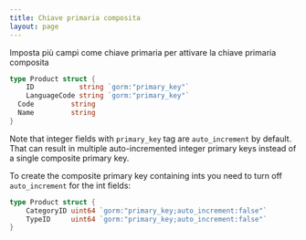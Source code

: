 ```yaml
---
title: Chiave primaria composita
layout: page
---
```


Imposta più campi come chiave primaria per attivare la chiave primaria composita

```go
type Product struct {
    ID           string `gorm:"primary_key"`
    LanguageCode string `gorm:"primary_key"`
  Code         string
  Name         string
}
```

Note that integer fields with `primary_key` tag are `auto_increment` by default. That can result in multiple auto-incremented integer primary keys instead of a single composite primary key.

To create the composite primary key containing ints you need to turn off `auto_increment` for the int fields:

```go
type Product struct {
    CategoryID uint64 `gorm:"primary_key;auto_increment:false"`
    TypeID     uint64 `gorm:"primary_key;auto_increment:false"`
}
```
